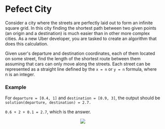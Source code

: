 # Pefect City

Consider a city where the streets are perfectly laid out to form an infinite square grid. In this city finding the shortest path between two given points (an origin and a destination) is much easier than in other more complex cities. As a new Uber developer, you are tasked to create an algorithm that does this calculation.

Given user's departure and destination coordinates, each of them located on some street, find the length of the shortest route between them assuming that cars can only move along the streets. Each street can be represented as a straight line defined by the `x = n` or `y = n` formula, where n is an integer.

### Example

For `departure = [0.4, 1]` and `destination = [0.9, 3]`, the output should be `solution(departure, destination) = 2.7.`

`0.6 + 2 + 0.1 = 2.7`, which is the answer.

<p align='center'>
<img  src='https://codesignal.s3.amazonaws.com/uploads/1664318514/example.png?raw=true' />
</p>
